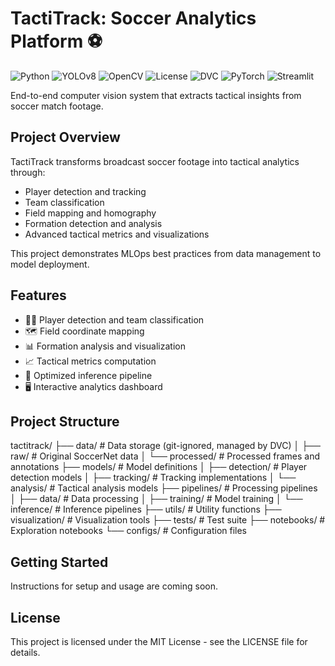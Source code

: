 # TactiTrack: Soccer Analytics Platform ⚽
![Python](https://img.shields.io/badge/Python-3.10%2B-blue)
![YOLOv8](https://img.shields.io/badge/YOLOv8-ultralytics-red)
![OpenCV](https://img.shields.io/badge/OpenCV-4.5%2B-green)
![License](https://img.shields.io/badge/License-MIT-yellow.svg)
![DVC](https://img.shields.io/badge/DVC-Data%20Version%20Control-purple)
![PyTorch](https://img.shields.io/badge/PyTorch-1.9%2B-orange)
![Streamlit](https://img.shields.io/badge/Streamlit-Dashboard-teal)

End-to-end computer vision system that extracts tactical insights from soccer match footage.

## Project Overview

TactiTrack transforms broadcast soccer footage into tactical analytics through:
- Player detection and tracking
- Team classification
- Field mapping and homography
- Formation detection and analysis
- Advanced tactical metrics and visualizations

This project demonstrates MLOps best practices from data management to model deployment.

## Features

- 🏃‍♂️ Player detection and team classification
- 🗺️ Field coordinate mapping
- 📊 Formation analysis and visualization
- 📈 Tactical metrics computation
- 🔄 Optimized inference pipeline
- 🖥️ Interactive analytics dashboard

## Project Structure
tactitrack/
├── data/ # Data storage (git-ignored, managed by DVC)
│ ├── raw/ # Original SoccerNet data
│ └── processed/ # Processed frames and annotations
├── models/ # Model definitions
│ ├── detection/ # Player detection models
│ ├── tracking/ # Tracking implementations
│ └── analysis/ # Tactical analysis models
├── pipelines/ # Processing pipelines
│ ├── data/ # Data processing
│ ├── training/ # Model training
│ └── inference/ # Inference pipelines
├── utils/ # Utility functions
├── visualization/ # Visualization tools
├── tests/ # Test suite
├── notebooks/ # Exploration notebooks
└── configs/ # Configuration files

## Getting Started

Instructions for setup and usage are coming soon.

## License

This project is licensed under the MIT License - see the LICENSE file for details.
